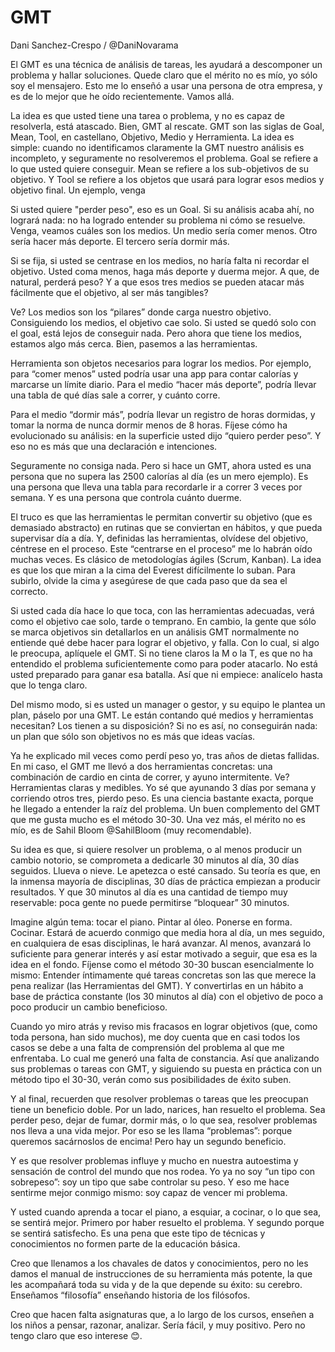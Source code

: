# GMT

Dani Sanchez-Crespo / @DaniNovarama

El GMT es una técnica de análisis de tareas, les ayudará a descomponer un problema y hallar soluciones. Quede claro que el mérito no es mío, yo sólo soy el mensajero. Esto me lo enseñó a usar una persona de otra empresa, y es de lo mejor que he oído recientemente. Vamos allá.

La idea es que usted tiene una tarea o problema, y no es capaz de resolverla, está atascado. Bien, GMT al rescate. GMT son las siglas de Goal, Mean, Tool, en castellano, Objetivo, Medio y Herramienta. La idea es simple: cuando no identificamos claramente la GMT nuestro análisis es incompleto, y seguramente no resolveremos el problema. Goal se refiere a lo que usted quiere conseguir. Mean se refiere a los sub-objetivos de su objetivo. Y Tool se refiere a los objetos que usará para lograr esos medios y objetivo final. Un ejemplo, venga

Si usted quiere "perder peso", eso es un Goal. Si su análisis acaba ahí, no logrará nada: no ha logrado entender su problema ni cómo se resuelve. Venga, veamos cuáles son los medios. Un medio sería comer menos. Otro sería hacer más deporte. El tercero sería dormir más.

Si se fija, si usted se centrase en los medios, no haría falta ni recordar el objetivo. Usted coma menos, haga más deporte y duerma mejor. A que, de natural, perderá peso? Y a que esos tres medios se pueden atacar más fácilmente que el objetivo, al ser más tangibles?

Ve? Los medios son los “pilares” donde carga nuestro objetivo. Consiguiendo los medios, el objetivo cae solo. Si usted se quedó solo con el goal, está lejos de conseguir nada. Pero ahora que tiene los medios, estamos algo más cerca. Bien, pasemos a las herramientas.

Herramienta son objetos necesarios para lograr los medios. Por ejemplo, para “comer menos” usted podría usar una app para contar calorías y marcarse un límite diario. Para el medio “hacer más deporte”, podría llevar una tabla de qué días sale a correr, y cuánto corre.

Para el medio “dormir más”, podría llevar un registro de horas dormidas, y tomar la norma de nunca dormir menos de 8 horas. Fíjese cómo ha evolucionado su análisis: en la superficie usted dijo “quiero perder peso”. Y eso no es más que una declaración e intenciones.

Seguramente no consiga nada. Pero si hace un GMT, ahora usted es una persona que no supera las 2500 calorías al día (es un mero ejemplo). Es una persona que lleva una tabla para recordarle ir a correr 3 veces por semana. Y es una persona que controla cuánto duerme.

El truco es que las herramientas le permitan convertir su objetivo (que es demasiado abstracto) en rutinas que se conviertan en hábitos, y que pueda supervisar día a día. Y, definidas las herramientas, olvídese del objetivo, céntrese en el proceso. Este “centrarse en el proceso” me lo habrán oído muchas veces. Es clásico de metodologías ágiles (Scrum, Kanban). La idea es que los que miran a la cima del Everest difícilmente lo suban. Para subirlo, olvide la cima y asegúrese de que cada paso que da sea el correcto.

Si usted cada día hace lo que toca, con las herramientas adecuadas, verá como el objetivo cae solo, tarde o temprano. En cambio, la gente que sólo se marca objetivos sin detallarlos en un análisis GMT normalmente no entiende qué debe hacer para lograr el objetivo, y falla. Con lo cual, si algo le preocupa, aplíquele el GMT. Si no tiene claros la M o la T, es que no ha entendido el problema suficientemente como para poder atacarlo. No está usted preparado para ganar esa batalla. Así que ni empiece: analícelo hasta que lo tenga claro.

Del mismo modo, si es usted un manager o gestor, y su equipo le plantea un plan, páselo por una GMT. Le están contando qué medios y herramientas necesitan? Los tienen a su disposición? Si no es así, no conseguirán nada: un plan que sólo son objetivos no es más que ideas vacías.

Ya he explicado mil veces como perdí peso yo, tras años de dietas fallidas. En mi caso, el GMT me llevó a dos herramientas concretas: una combinación de cardio en cinta de correr, y ayuno intermitente. Ve? Herramientas claras y medibles. Yo sé que ayunando 3 días por semana y corriendo otros tres, pierdo peso. Es una ciencia bastante exacta, porque he llegado a entender la raíz del problema. Un buen complemento del GMT que me gusta mucho es el método 30-30. Una vez más, el mérito no es mío, es de Sahil Bloom @SahilBloom (muy recomendable).

Su idea es que, si quiere resolver un problema, o al menos producir un cambio notorio, se comprometa a dedicarle 30 minutos al día, 30 días seguidos. Llueva o nieve. Le apetezca o esté cansado. Su teoría es que, en la inmensa mayoría de disciplinas, 30 días de práctica empiezan a producir resultados. Y que 30 minutos al día es una cantidad de tiempo muy reservable: poca gente no puede permitirse “bloquear” 30 minutos. 

Imagine algún tema: tocar el piano. Pintar al óleo. Ponerse en forma. Cocinar. Estará de acuerdo conmigo que media hora al día, un mes seguido, en cualquiera de esas disciplinas, le hará avanzar. Al menos, avanzará lo suficiente para generar interés y así estar motivado a seguir, que esa es la idea en el fondo. Fíjense como el método 30-30 buscan esencialmente lo mismo: Entender íntimamente qué tareas concretas son las que merece la pena realizar (las Herramientas del GMT). Y convertirlas en un hábito a base de práctica constante (los 30 minutos al día) con el objetivo de poco a poco producir un cambio beneficioso.

Cuando yo miro atrás y reviso mis fracasos en lograr objetivos (que, como toda persona, han sido muchos), me doy cuenta que en casi todos los casos se debe a una falta de comprensión del problema al que me enfrentaba. Lo cual me generó una falta de constancia. Así que analizando sus problemas o tareas con GMT, y siguiendo su puesta en práctica con un método tipo el 30-30, verán como sus posibilidades de éxito suben. 

Y al final, recuerden que resolver problemas o tareas que les preocupan tiene un beneficio doble. Por un lado, narices, han resuelto el problema. Sea perder peso, dejar de fumar, dormir más, o lo que sea, resolver problemas nos lleva a una vida mejor. Por eso se les llama “problemas”: porque queremos sacárnoslos de encima! Pero hay un segundo beneficio. 

Y es que resolver problemas influye y mucho en nuestra autoestima y sensación de control del mundo que nos rodea. Yo ya no soy “un tipo con sobrepeso”: soy un tipo que sabe controlar su peso. Y eso me hace sentirme mejor conmigo mismo: soy capaz de vencer mi problema.

Y usted cuando aprenda a tocar el piano, a esquiar, a cocinar, o lo que sea, se sentirá mejor. Primero por haber resuelto el problema. Y segundo porque se sentirá satisfecho. Es una pena que este tipo de técnicas y conocimientos no formen parte de la educación básica.

Creo que llenamos a los chavales de datos y conocimientos, pero no les damos el manual de instrucciones de su herramienta más potente, la que les acompañará toda su vida y de la que depende su éxito: su cerebro. Enseñamos “filosofía” enseñando historia de los filósofos.

Creo que hacen falta asignaturas que, a lo largo de los cursos, enseñen a los niños a pensar, razonar, analizar. Sería fácil, y muy positivo. Pero no tengo claro que eso interese 😊. 

